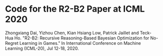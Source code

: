 # Code for the R2-B2 Paper at ICML 2020

Zhongxiang Dai, Yizhou Chen, Kian Hsiang Low, Patrick Jaillet and Teck-Hua Ho. "R2-B2: Recursive Reasoning-Based Bayesian Optimization for No-Regret Learning in Games." In International Conference on Machine Learning (ICML-20), Jul 12-18, 2020.
